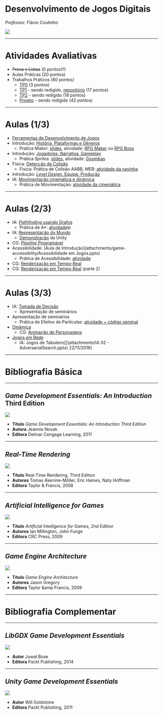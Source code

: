 <!--
bespokeEvent: bullets.disable
-->

# Desenvolvimento de Jogos Digitais

*Professor:* Flávio Coutinho

<img class="portrait" src="images/flavio-avatar.jpg">

---
# Atividades Avaliativas

- ~~Prova e Listas~~ (0 pontos!!!)
- Aulas Práticas (20 pontos)
- Trabalhos Práticos (80 pontos)
  - [TP0][tp0] (3 pontos)
  - [TP1][tp1] - sendo redigido, [repositório][tp1-repo] (17 pontos)
  - [TP2][tp2] - sendo redigido (18 pontos)
  - [Projeto][final] - sendo redigido (42 pontos)

[tp0]: http://fegemo.github.io/cefet-web/assignments/tp0/
[tp1]: https://github.com/fegemo/cefet-games/tree/master/assignments/tp1-autogame
[tp1-repo]: https://github.com/fegemo/cefet-games-meow-au
[tp2]: https://github.com/fegemo/cefet-games/tree/master/assignments/tp2-meow-au-again
[final]: https://github.com/fegemo/cefet-games/blob/master/assignments/final/README.md
[seminar]: https://github.com/fegemo/cefet-games/tree/master/assignments/seminar

---
# Aulas (1/3)

- [Ferramentas de Desenvolvimento de Jogos](classes/tools/)
- Introdução: [História, Plataformas e Gêneros](classes/intro/)
  - Prática _Maker_: [slides](classes/rpgmaker),
    atividade: [RPG Maker][activity-rpgmaker] ou [RPG Boss][activity-rpgboss]
- Introdução: [Jogadores, Narrativa, Gameplay](classes/intro2/)
  - Prática _Sprites_: [slides](classes/2d-graphics),
    atividade: [Goombas][activity-sprites]
- Física: [Detecção de Colisão](classes/collision/)
  - Física: Prática de Colisão AABB, MEB: [atividade da navinha][activity-navinha]
- Introdução: [_Level Design_, Equipe, Produção](classes/intro3/)
- IA: [Movimentação cinemática e dinâmica](classes/movement)
  - Prática de Movimentação: [atividade da cinemática][activity-kinematics]

[activity-rpgmaker]: https://github.com/fegemo/cefet-games/tree/master/assignments/rpgmaker
[activity-rpgboss]: https://github.com/fegemo/cefet-games/tree/master/assignments/rpgboss
[activity-sprites]: https://github.com/fegemo/cefet-games-goomba
[activity-navinha]: https://github.com/fegemo/cefet-games-navinha
[activity-kinematics]: https://github.com/fegemo/cefet-games-cinematica

---
# Aulas (2/3)

- IA: [_Pathfinding_ usando Grafos](classes/pathfinding)
  - Prática de A*: [atividade][activity-pathfinding]lp
- IA: [Representação do Mundo](classes/world-representation)
  - [Demonstração](classes/unity) da Unity
- CG: [_Pipeline_ Programável](http://fegemo.github.io/cefet-cg/classes/programmable-pipeline/)
- Acessibilidade: [Aula de Introdução](attachments/game-accessibility/Acessibilidade em Jogos.pptx)
  - Prática de Acessibilidade: [atividade][activity-access]
- CG: [Renderização em Tempo-Real](classes/realtime-rendering-pt1)
- CG: [Renderização em Tempo-Real](classes/realtime-rendering-pt2) (parte 2)


[activity-pathfinding]: https://github.com/fegemo/cefet-games-pathfinding/
[activity-access]: https://github.com/fegemo/cefet-games/blob/master/assignments/gameover/README.md#prática-diretrizes-de-acessibilidade

---
# Aulas (3/3)


- IA: [Tomada de Decisão](classes/decision-making/)
  - Apresentação de seminários
- Apresentação de seminários
  - Prática de Efeitos de Partículas: [atividade + código seminal][activity-particle-effects]
- [Dinâmica](classes/dynamics)
  - CG: [Animação de Personagens](classes/animation)
- [Jogos em Rede](classes/networking)
  - IA: Jogos de Tabuleiro[](attachments/IA 02 - AdversarialSearch.pptx) 22/11/2016)

[activity-particle-effects]: https://github.com/fegemo/cefet-games-cauldron

<!--

- Prática Game Maker: [atividade][activity-gamemaker]
- IA: [Agentes Inteligentes](attachments/IA 01 - Agentes.pptx) (15/09/2015)
- Prática Robocode: [atividade][activity-robocode]
--->

---
# Bibliografia Básica

---
## _Game Development Essentials: An Introduction_ Third Edition

<div class="book-cover-container">
  <img class="book-cover" src="images/book-game-development-essentials-intro.jpg">
  <div class="book-left"></div>
</div>

- **Título**	_Game Development Essentials: An Introduction Third Edition_
- **Autora**	Jeannie Novak
- **Editora**	Delmar Cengage Learning, 2011

---
## _Real-Time Rendering_

<div class="book-cover-container">
  <img class="book-cover" src="images/book-rtr3.jpg">
  <div class="book-left"></div>
</div>

- **Título**	Real-Time Rendering, Third Edition
- **Autores**	Tomas Akenine-Möller, Eric Haines, Naty Hoffman
- **Editora**	Taylor &amp; Francis, 2008

---
## _Artificial Intelligence for Games_

<div class="book-cover-container">
  <img class="book-cover" src="images/book-ai-for-games.jpg">
  <div class="book-left book-light"></div>
</div>

- **Título**	_Artificial Intelligence for Games, 2nd Edition_
- **Autores**	Ian Millington, John Funge
- **Editora**	CRC Press, 2009

---
## _Game Engine Architecture_

<div class="book-cover-container">
  <img class="book-cover" src="images/book-game-engine-architecture.jpg">
  <div class="book-left book-light"></div>
</div>

- **Título**	_Game Engine Architecture_
- **Autores**	Jason Gregory
- **Editora**	Taylor &amp Francis, 2009

---
# Bibliografia Complementar

---
## _LibGDX Game Development Essentials_

<div class="book-cover-container">
  <img class="book-cover" src="images/book-libgdx.jpg">
  <div class="book-left"></div>
</div>

- **Autor** Juwal Bose
- **Editora** Packt Publishing, 2014

---
## _Unity Game Development Essentials_

<div class="book-cover-container">
  <img class="book-cover" src="images/book-unity.jpg">
  <div class="book-left"></div>
</div>

- **Autor** Will Goldstone
- **Editora** Packt Publishing, 2011
